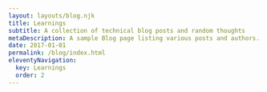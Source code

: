 ```yaml
---
layout: layouts/blog.njk
title: Learnings
subtitle: A collection of technical blog posts and random thoughts
metaDescription: A sample Blog page listing various posts and authors.
date: 2017-01-01
permalink: /blog/index.html
eleventyNavigation:
  key: Learnings
  order: 2
---
```

